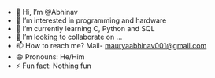 - 👋 Hi, I’m @Abhinav 
- 👀 I’m interested in programming and hardware
- 🌱 I’m currently learning C, Python and SQL
- 💞️ I’m looking to collaborate on ...
- 📫 How to reach me? Mail- mauryaabhinav001@gmail.com
- 😄 Pronouns: He/Him
- ⚡ Fun fact: Nothing fun

<!---
Abhi1393C/Abhi1393C is a ✨ special ✨ repository because its `README.md` (this file) appears on your GitHub profile.
You can click the Preview link to take a look at your changes.
--->

